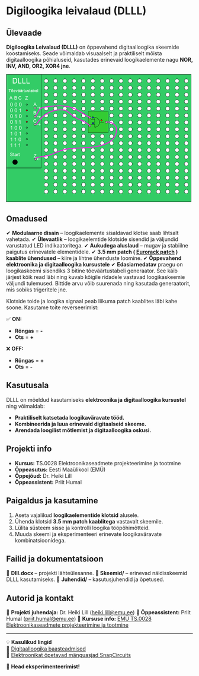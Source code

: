 # Digiloogika leivalaud (DLLL)

## **Ülevaade**
**Digiloogika Leivalaud (DLLL)** on õppevahend digitaalloogika skeemide koostamiseks. Seade võimaldab visuaalselt ja praktiliselt mõista digitaalloogika põhialuseid, kasutades erinevaid loogikaelemente nagu **NOR, INV, AND, OR2, XOR4 jne**. 

<img src="images/DLLL.png" alt="Digiloogika leivalaua pilt" width="500"/>  

## **Omadused**
✔ **Modulaarne disain** – loogikaelemente sisaldavad klotse saab lihtsalt vahetada.
✔ **Ülevaatlik** – loogikaelemtide klotside sisendid ja väljundid varustatud  LED indikaatoritega.
✔ **Aukudega aluslaud** – mugav ja stabiilne paigutus erinevatele elementidele.
✔ **3.5 mm patch ( [Eurorack patch](https://i0.wp.com/intellijel.com/wp-content/uploads/2023/04/cable-pack-2023-0.jpg?resize=544%2C408&ssl=1) ) kaablite ühendused** – kiire ja lihtne ühenduste loomine.
✔ **Õppevahend elektroonika ja digitaalloogika kursustele**
✔ **Edasiarnedatav** praegu on loogikaskeemi sisendiks 3 bitine tõeväärtustabeli generaator. See käib järjest kõik read läbi ning kuvab kõigile ridadele vastavad loogikaskeemie väljundi tulemused. Bittide arvu võib suurenada ning kasutada generaatorit, mis sobiks trigeritele jne.

Klotside toide ja loogika signaal peab liikuma patch kaablites läbi kahe soone. Kasutame toite reverseerimist:

✅ **ON:**  
-  **Rõngas** = **-**  
-  **Ots** = **+**  

❌ **OFF:**  
-  **Rõngas** = **+**  
-  **Ots** = **-**  

## **Kasutusala**
DLLL on mõeldud kasutamiseks **elektroonika ja digitaalloogika kursustel** ning võimaldab:
- **Praktiliselt katsetada loogikaväravate tööd.**
- **Kombineerida ja luua erinevaid digitaalseid skeeme.**
- **Arendada loogilist mõtlemist ja digitaalloogika oskusi.**

## **Projekti info**
- **Kursus:** TS.0028 Elektroonikaseadmete projekteerimine ja tootmine
- **Õppeasutus:** Eesti Maaülikool (EMÜ)
- **Õppejõud:** Dr. Heiki Lill
- **Õppeassistent:** Priit Humal

## **Paigaldus ja kasutamine**
1. Aseta vajalikud **loogikaelementide klotsid** alusele.
2. Ühenda klotsid **3.5 mm patch kaablitega** vastavalt skeemile.
3. Lülita süsteem sisse ja kontrolli loogika tööpõhimõtteid.
4. Muuda skeemi ja eksperimenteeri erinevate loogikaväravate kombinatsioonidega.

## **Failid ja dokumentatsioon**
📄 **Dlll.docx** – projekti lähteülesanne.
📄 **Skeemid/** – erinevad näidisskeemid DLLL kasutamiseks.
📄 **Juhendid/** – kasutusjuhendid ja õpetused.

## **Autorid ja kontakt**
📩 **Projekti juhendaja:** Dr. Heiki Lill (heiki.lill@emu.ee)
📩 **Õppeassistent:** Priit Humal (priit.humal@emu.ee)
📩 **Kursuse info:** [EMÜ TS.0028 Elektroonikaseadmete projekteerimine ja tootmine](https://www.emu.ee)

---
💡 **Kasulikud lingid**  
🔗 [Digitaalloogika baasteadmised](https://en.wikipedia.org/wiki/Digital_logic)  
🔗 [Elektroonikat õpetavad mänguasjad SnapCircuits](https://elenco.com/)


🚀 **Head eksperimenteerimist!**
